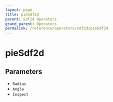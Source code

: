 ```yaml
---
layout: page
title: pieSdf2d
parent: Sdf2d Operators
grand_parent: Operators
permalink: /reference/operators/sdf2d/pieSdf2d
---
```


# pieSdf2d

## Parameters

* `Radius`
* `Angle`
* `Inspect`
